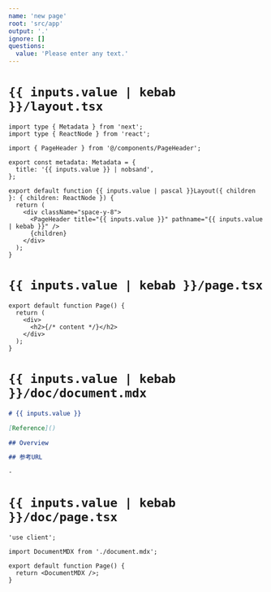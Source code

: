 ```yaml
---
name: 'new page'
root: 'src/app'
output: '.'
ignore: []
questions:
  value: 'Please enter any text.'
---
```


# `{{ inputs.value | kebab }}/layout.tsx`

<!-- Layout -->

```tsx
import type { Metadata } from 'next';
import type { ReactNode } from 'react';

import { PageHeader } from '@/components/PageHeader';

export const metadata: Metadata = {
  title: '{{ inputs.value }} | nobsand',
};

export default function {{ inputs.value | pascal }}Layout({ children }: { children: ReactNode }) {
  return (
    <div className="space-y-8">
      <PageHeader title="{{ inputs.value }}" pathname="{{ inputs.value | kebab }}" />
      {children}
    </div>
  );
}
```

<!-- Page -->

# `{{ inputs.value | kebab }}/page.tsx`

```tsx
export default function Page() {
  return (
    <div>
      <h2>{/* content */}</h2>
    </div>
  );
}
```

<!-- Document -->

# `{{ inputs.value | kebab }}/doc/document.mdx`

```md
# {{ inputs.value }}

[Reference]()

## Overview

## 参考URL

-
```

# `{{ inputs.value | kebab }}/doc/page.tsx`

```tsx
'use client';

import DocumentMDX from './document.mdx';

export default function Page() {
  return <DocumentMDX />;
}
```

